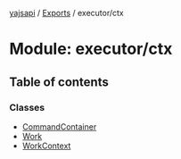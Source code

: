 [yajsapi](../README.md) / [Exports](../modules.md) / executor/ctx

# Module: executor/ctx

## Table of contents

### Classes

- [CommandContainer](../classes/executor_ctx.commandcontainer.md)
- [Work](../classes/executor_ctx.work.md)
- [WorkContext](../classes/executor_ctx.workcontext.md)
